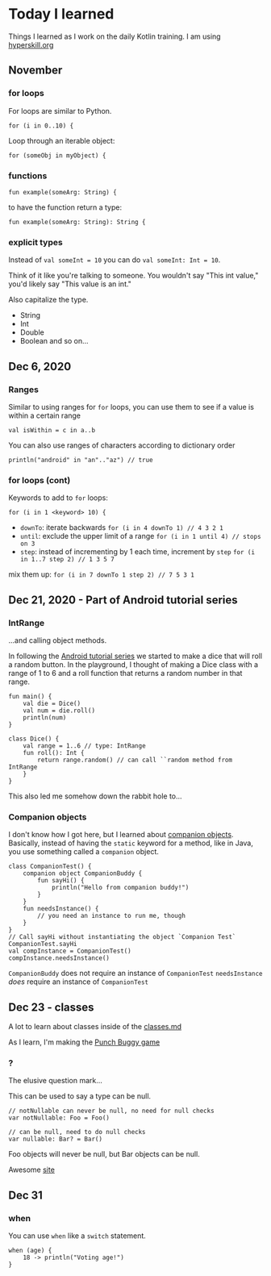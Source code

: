# Today I learned

Things I learned as I work on the daily Kotlin training.
I am using [hyperskill.org](https://hyperskill.org/curriculum)

## November

### for loops

For loops are similar to Python.
```
for (i in 0..10) {
```

Loop through an iterable object:
```
for (someObj in myObject) {
```

### functions

```
fun example(someArg: String) {
```

to have the function return a type:

```
fun example(someArg: String): String {
```

### explicit types

Instead of `val someInt = 10` you can do `val someInt: Int = 10`.

Think of it like you're talking to someone. You wouldn't say
"This int value," you'd likely say "This value is an int."

Also capitalize the type.
* String
* Int
* Double
* Boolean
and so on...

## Dec 6, 2020

### Ranges

Similar to using ranges for `for` loops, you can use them
to see if a value is within a certain range
```
val isWithin = c in a..b
```

You can also use ranges of characters according to dictionary order
```
println("android" in "an".."az") // true
```

### for loops (cont)

Keywords to add to `for` loops:

```
for (i in 1 <keyword> 10) {
```

* `downTo`: iterate backwards
    `for (i in 4 downTo 1) // 4 3 2 1`
* `until`: exclude the upper limit of a range 
    `for (i in 1 until 4) // stops on 3`
* `step`: instead of incrementing by 1 each time, increment by `step`
    `for (i in 1..7 step 2) // 1 3 5 7`

mix them up: `for (i in 7 downTo 1 step 2) // 7 5 3 1`

## Dec 21, 2020 - Part of Android tutorial series

### IntRange 

...and calling object methods.

In following the [Android tutorial series](https://developer.android.com/courses) we started
to make a dice that will roll a random button. In the playground, I thought of making a 
Dice class with a range of 1 to 6 and a roll function that returns a random number in that range.

```
fun main() {
    val die = Dice()
    val num = die.roll()
    println(num)
}

class Dice() {
    val range = 1..6 // type: IntRange
    fun roll(): Int {
        return range.random() // can call ``random method from IntRange
    }
}
```

This also led me somehow down the rabbit hole to...

### Companion objects

I don't know how I got here, but I learned about [companion objects](https://blog.mindorks.com/companion-object-in-kotlin).
Basically, instead of having the `static` keyword for a method, like in Java, you use
something called a `companion` object.

```
class CompanionTest() {
    companion object CompanionBuddy {
        fun sayHi() {
            println("Hello from companion buddy!")
        }
    }
    fun needsInstance() {
        // you need an instance to run me, though
    }
}
// Call sayHi without instantiating the object `Companion Test`
CompanionTest.sayHi
val compInstance = CompanionTest()
compInstance.needsInstance() 
```

`CompanionBuddy` does not require an instance of `CompanionTest`
`needsInstance` *does* require an instance of `CompanionTest`

## Dec 23 - classes

A lot to learn about classes inside of the [classes.md](classes.md)

As I learn, I'm making the [Punch Buggy game](https://github.com/csisl/PunchBuggy-Kotlin)

### ? 

The elusive question mark...  

This can be used to say a type can be null.

```
// notNullable can never be null, no need for null checks
var notNullable: Foo = Foo()

// can be null, need to do null checks
var nullable: Bar? = Bar()
```

Foo objects will never be null, but Bar objects can be null. 

Awesome [site](https://agrawalsuneet.github.io/blogs/safe-calls-vs-null-checks-in-kotlin/)

## Dec 31 

### when 

You can use `when` like a `switch` statement.

```
when (age) {
    18 -> println("Voting age!")
}
```
